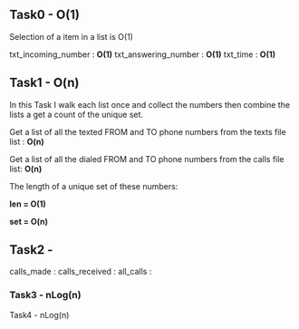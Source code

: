 Task0 - O(1)
------------

Selection of a item in a list is O(1)

txt_incoming_number : **O(1)**
txt_answering_number : **O(1)** 
txt_time : **O(1)**

Task1 - O(n)
------------

In this Task I walk each list once and collect the numbers then combine 
the lists a get a count of the unique set.

Get a list of all the texted FROM and TO phone numbers from the texts 
file list : **O(n)**

Get a list of all the dialed FROM and TO phone numbers from the calls 
file list: **O(n)**


The length of a unique set of these numbers:

**len = O(1)**

**set = O(n)**


Task2 - 
------------

calls_made : 
calls_received : 
all_calls : 





### Task3 - nLog(n)



Task4 - nLog(n)

